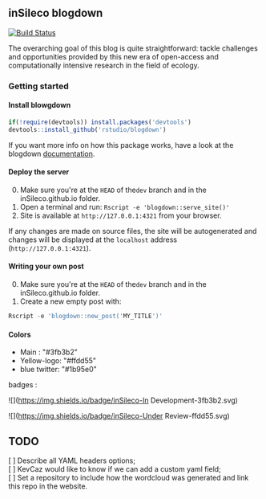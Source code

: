 ## inSileco blogdown

[![Build Status](https://travis-ci.org/inSileco/inSileco.github.io.svg?branch=master)](https://travis-ci.org/inSileco/inSileco.github.io)

The overarching goal of this blog is quite straightforward: tackle challenges and opportunities provided by this new era of open-access and computationally intensive research in the field of ecology.



### Getting started

#### Install blowgdown

```r
if(!require(devtools)) install.packages('devtools')
devtools::install_github('rstudio/blogdown')
```

If you want more info on how this package works, have a look at the blogdown [documentation](https://bookdown.org/yihui/blogdown/).

#### Deploy the server

0. Make sure you're at the `HEAD` of the`dev` branch and in the inSileco.github.io folder.
1. Open a terminal and run: `Rscript -e 'blogdown::serve_site()'`
2. Site is available at `http://127.0.0.1:4321` from your browser.

If any changes are made on source files, the site will be autogenerated and changes will be displayed at the `localhost` address (`http://127.0.0.1:4321`).

#### Writing your own post

0. Make sure you're at the `HEAD` of the`dev` branch and in the inSileco.github.io folder.
1. Create a new empty post with:

```r
Rscript -e 'blogdown::new_post('MY_TITLE')'
```

#### Colors

- Main : "#3fb3b2"
- Yellow-logo: "#ffdd55"
- blue twitter: "#1b95e0"

badges :

![](https://img.shields.io/badge/inSileco-In Development-3fb3b2.svg)

![](https://img.shields.io/badge/inSileco-Under Review-ffdd55.svg)




## TODO

[ ] Describe all YAML headers options;      
[ ] KevCaz would like to know if we can add a custom yaml field;      
[ ] Set a repository to include how the wordcloud was generated and link this
repo in the website.    
